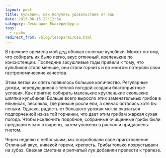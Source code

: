```yaml
---
layout: post
title: Кульбики, как получить удовольствие от еды
date: 2013-08-15 22:12:34
category: Лесопарки Екатеринбурга
tags:
  - грибы
redirect_from: /blog/lesoparki/616.html
---
```

В прежние времена мой дед обожал соленые кульбики. Может потому, что
собирать их было легко, вкус отличный, крепенькие по консистенции.
Последние засушливые годы привели к тому, что кульбиков стало меньше,
они стали горчить и во многом потеряли свои гастрономические качества.

Этим летом их опять появилось большое количество. Регулярные дожди,
чередующиеся с теплой погодой создали благоприятные условия. Как приятно
собирать маленькие кругленькие скользкие шляпки кульбиков! Больше всего
выросло этих замечательных грибов в ельниках, лесочках, где раньше росли
ели, а сейчас остались хотя бы пеньки. Однако, радость от большого
урожая могла оказаться подпорченной из-за той горчинки, что дает этим
грибам жаркая сухая погода. Чтобы исключить подобное, собранные
очищенные грибы были предварительно отварены, затем уложены в рассол и
придавлены гнетом.

Через неделю с небольшим, мы попробовали свое приготовление. Отличный
вкус, никакой горечи, крепость. Грибы только похрустывали на зубах.
Свежая сметана и репчатый лук добавили прелести к трапезе.
